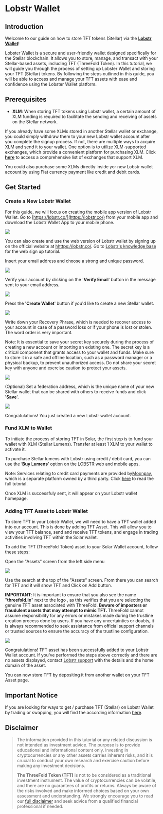<h1> Lobstr Wallet </h1>



## Introduction

Welcome to our guide on how to store TFT tokens (Stellar) via the [**Lobstr Wallet**](https://lobstr.co/)! 

Lobster Wallet is a secure and user-friendly wallet designed specifically for the Stellar blockchain. It allows you to store, manage, and transact with your Stellar-based assets, including TFT (ThreeFold Token). In this tutorial, we will guide you through the process of setting up Lobster Wallet and storing your TFT (Stellar) tokens. By following the steps outlined in this guide, you will be able to access and manage your TFT assets with ease and confidence using the Lobster Wallet platform.

## Prerequisites

- **XLM**: When storing TFT tokens using Lobstr wallet, a certain amount of XLM funding is required to facilitate the sending and receiving of assets on the Stellar network. 

If you already have some XLMs stored in another Stellar wallet or exchange, you could simply withdraw them to your new Lobstr wallet account after you complete the signup process. If not, there are multiple ways to acquire XLM and send it to your wallet. One option is to utilize XLM-supported exchanges, which provide a convenient platform for purchasing XLM. Click [**here**](https://www.coinlore.com/coin/stellar/exchanges) to access a comprehensive list of exchanges that support XLM.

You could also purchase some XLMs directly inside yor new Lobstr wallet account by using Fiat currency payment like credit and debit cards.

## Get Started

### Create a New Lobstr Wallet

For this guide, we will focus on creating the mobile app version of Lobstr Wallet. Go to [https://lobstr.co/](https://lobstr.co/) from your mobile app and download the Lobstr Wallet App to your mobile phone.

![](./img/lobstr_download.png)

You can also create and use the web version of Lobstr wallet by signing up on the official website at [hhttps://lobstr.co/](https://lobstr.co/). Go to [Lobstr's knowledge base](https://lobstr.freshdesk.com/support/solutions/articles/151000001052-how-to-create-an-account-in-lobstr-) for the web sign up tutorial.

Insert your email address and choose a strong and unique password.

![](./img/lobstr_pass.png)

Verify your account by clicking on the '**Verify Email**' button in the message sent to your email address. 

![](./img/lobstr_verify.png)

Press the '**Create Wallet**' button if you'd like to create a new Stellar wallet. 

![](./img/lobstr_new.png)

Write down your Recovery Phrase, which is needed to recover access to your account in case of a password loss or if your phone is lost or stolen. The word order is very important.  

Note: It is essential to save your secret key securely during the process of creating a new account or importing an existing one. The secret key is a critical component that grants access to your wallet and funds. Make sure to store it in a safe and offline location, such as a password manager or a physical backup, to prevent unauthorized access. Do not share your secret key with anyone and exercise caution to protect your assets.

![](./img/lobstr_key.png)

(Optional) Set a federation address, which is the unique name of your new Stellar wallet that can be shared with others to receive funds and click '**Save**'.

![](./img/lobstr_fed.png)

Congratulations! You just created a new Lobstr wallet account.

### Fund XLM to Wallet

To initiate the process of storing TFT in Solar, the first step is to fund your wallet with XLM (Stellar Lumens). Transfer at least 1 XLM to your wallet to activate it.

To purchase Stellar lumens with Lobstr using credit / debit card, you can use the ‘[**Buy Lumens**](https://lobstr.co/buy-xlm/)’ option on the LOBSTR web and mobile apps. 

Note: Services relating to credit card payments are provided by[Moonpay](https://www.moonpay.com/), which is a separate platform owned by a third party. Click [here](https://lobstr.freshdesk.com/support/solutions/articles/151000001053-buying-crypto-with-lobstr-wallet) to read the full tutorial.

Once XLM is successfuly sent, it will appear on your Lobstr wallet homepage.

### Adding TFT Asset to Lobstr Wallet

To store TFT in your Lobstr Wallet, we will need to have a TFT wallet added into our account. This is done by  adding TFT Asset. This will allow you to view your TFT balance, send and receive TFT tokens, and engage in trading activities involving TFT within the Solar wallet.

To add the TFT (ThreeFold Token) asset to your Solar Wallet account, follow these steps:

Open the "Assets" screen from the left side menu

![](./img/lobstr_assets.png)

Use the search at the top of the "Assets" screen. From there you can search for TFT and it will show TFT and Click on Add button. 

**IMPORTANT**: It is important to ensure that you also see the name "**threefold.io**" next to the logo , as this verifies that you are selecting the genuine TFT asset associated with ThreeFold. **Beware of imposters or fraudulent assets that may attempt to mimic TFT.** ThreeFold cannot assume responsibility for any errors or mistakes made during the trustline creation process done by users. If you have any uncertainties or doubts, it is always recommended to seek assistance from official support channels or trusted sources to ensure the accuracy of the trustline configuration.

![](./img/lobstr_asset.jpeg)

Congratulations! TFT asset has been successfully added to your Lobstr Wallet account. If you've performed the steps above correctly and there are no assets displayed, contact [Lobstr support](https://lobstr.freshdesk.com/support/tickets/new) with the details and the home domain of the asset.

You can now store TFT by depositing it from another wallet on your TFT Asset page.

## Important Notice

If you are looking for ways to get / purchase TFT (Stellar) on Lobstr Wallet by trading or swapping, you will find the according information [here](../buy_sell_tft/tft_lobstr/tft_lobstr_complete_guide.md).


## Disclaimer

> The information provided in this tutorial or any related discussion is not intended as investment advice. The purpose is to provide educational and informational content only. Investing in cryptocurrencies or any other assets carries inherent risks, and it is crucial to conduct your own research and exercise caution before making any investment decisions. 
> 
> **The ThreeFold Token (TFT)** is not to be considered as a traditional investment instrument. The value of cryptocurrencies can be volatile, and there are no guarantees of profits or returns. Always be aware of the risks involved and make informed choices based on your own assessment and understanding. We strongly encourage you to read our [full disclaimer](../../../knowledge_base/legal/disclaimer.md) and seek advice from a qualified financial professional if needed.
